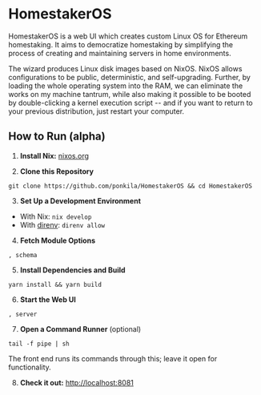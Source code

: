 # HomestakerOS

HomestakerOS is a web UI which creates custom Linux OS for Ethereum homestaking. It aims to democratize homestaking by simplifying the process of creating and maintaining servers in home environments.

The wizard produces Linux disk images based on NixOS. NixOS allows configurations to be public, deterministic, and self-upgrading. Further, by loading the whole operating system into the RAM, we can eliminate the works on my machine tantrum, while also making it possible to be booted by double-clicking a kernel execution script -- and if you want to return to your previous distribution, just restart your computer.

## How to Run (alpha)

1. **Install Nix:** [nixos.org](https://nixos.org/download.html)

2. **Clone this Repository**
  ```
  git clone https://github.com/ponkila/HomestakerOS && cd HomestakerOS
  ```

3. **Set Up a Development Environment**
- With Nix: `nix develop`
- With [direnv](https://direnv.net/): `direnv allow`

4. **Fetch Module Options**
  ```
  , schema
  ```

5. **Install Dependencies and Build**
  ```
  yarn install && yarn build
  ```

6. **Start the Web UI**
  ```
  , server
  ```

7. **Open a Command Runner** (optional)
  ```
  tail -f pipe | sh
  ```
  The front end runs its commands through this; leave it open for functionality.

8. **Check it out:** [http://localhost:8081](http://localhost:8081)
